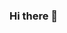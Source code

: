 ### Hi there 👋

<!--
**prinxard/prinxard** is a ✨ _special_ ✨ repository because its `README.md` (this file) appears on your GitHub profile.

Here are some ideas to get you started:

- 🔭My name is Prince Unachukwu
- 🌱 I’m currently learning about how software can be made more energy efficient
- 👯 I’m looking to collaborate on projects that solve real world problems
- 📫 How to reach me: prinxard@gmail.com
